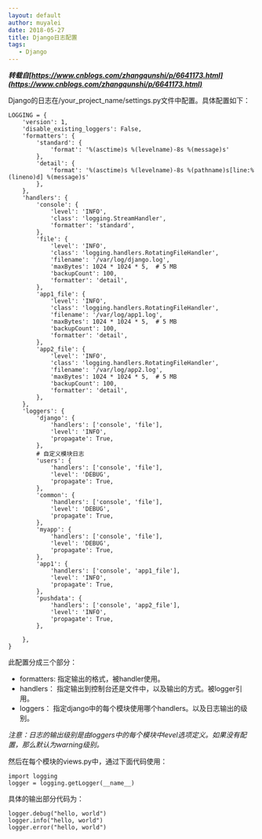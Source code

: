 ```yaml
---
layout: default
author: muyalei
date: 2018-05-27
title: Django日志配置
tags:
   - Django
---
```


***转载自[https://www.cnblogs.com/zhangqunshi/p/6641173.html](https://www.cnblogs.com/zhangqunshi/p/6641173.html)***


Django的日志在/your_project_name/settings.py文件中配置。具体配置如下：

```
LOGGING = {
    'version': 1,
    'disable_existing_loggers': False,
    'formatters': {
        'standard': {
            'format': '%(asctime)s %(levelname)-8s %(message)s'
        },
        'detail': {
            'format': '%(asctime)s %(levelname)-8s %(pathname)s[line:%(lineno)d] %(message)s'
        },
    },
    'handlers': {
        'console': {
            'level': 'INFO',
            'class': 'logging.StreamHandler',
            'formatter': 'standard',
        },
        'file': {
            'level': 'INFO',
            'class': 'logging.handlers.RotatingFileHandler',
            'filename': '/var/log/django.log',
            'maxBytes': 1024 * 1024 * 5,  # 5 MB
            'backupCount': 100,
            'formatter': 'detail',
        },
        'app1_file': {
            'level': 'INFO',
            'class': 'logging.handlers.RotatingFileHandler',
            'filename': '/var/log/app1.log',
            'maxBytes': 1024 * 1024 * 5,  # 5 MB
            'backupCount': 100,
            'formatter': 'detail',
        },
        'app2_file': {
            'level': 'INFO',
            'class': 'logging.handlers.RotatingFileHandler',
            'filename': '/var/log/app2.log',
            'maxBytes': 1024 * 1024 * 5,  # 5 MB
            'backupCount': 100,
            'formatter': 'detail',
        },
    },
    'loggers': {
        'django': {
            'handlers': ['console', 'file'],
            'level': 'INFO',
            'propagate': True,
        },
        # 自定义模块日志
        'users': {
            'handlers': ['console', 'file'],
            'level': 'DEBUG',
            'propagate': True,
        },
        'common': {
            'handlers': ['console', 'file'],
            'level': 'DEBUG',
            'propagate': True,
        },
        'myapp': {
            'handlers': ['console', 'file'],
            'level': 'DEBUG',
            'propagate': True,
        },
        'app1': {
            'handlers': ['console', 'app1_file'],
            'level': 'INFO',
            'propagate': True,
        },
        'pushdata': {
            'handlers': ['console', 'app2_file'],
            'level': 'INFO',
            'propagate': True,
        },

    },
}
```

此配置分成三个部分：

- formatters: 指定输出的格式，被handler使用。
- handlers： 指定输出到控制台还是文件中，以及输出的方式。被logger引用。
- loggers： 指定django中的每个模块使用哪个handlers。以及日志输出的级别。

*注意：日志的输出级别是由loggers中的每个模块中level选项定义。如果没有配置，那么默认为warning级别。*

然后在每个模块的views.py中，通过下面代码使用：
```
import logging
logger = logging.getLogger(__name__)
```

具体的输出部分代码为：
```
logger.debug("hello, world")
logger.info("hello, world")
logger.error("hello, world")
```

